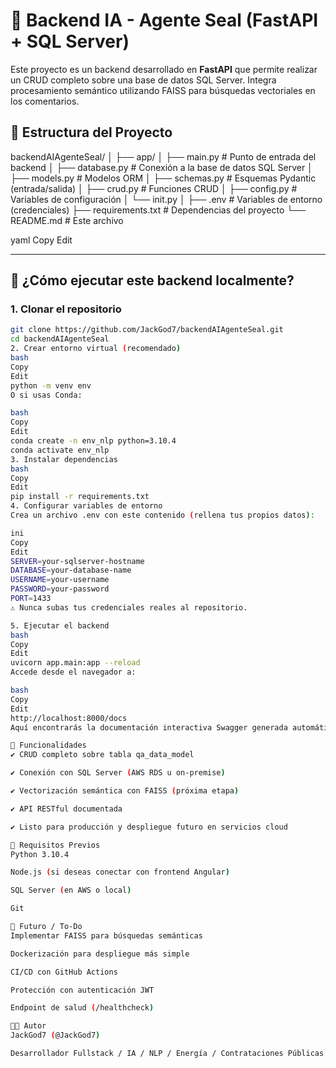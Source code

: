 # 🧠 Backend IA - Agente Seal (FastAPI + SQL Server)

Este proyecto es un backend desarrollado en **FastAPI** que permite realizar un CRUD completo sobre una base de datos SQL Server. Integra procesamiento semántico utilizando FAISS para búsquedas vectoriales en los comentarios.

## 📁 Estructura del Proyecto

backendAIAgenteSeal/
│
├── app/
│ ├── main.py # Punto de entrada del backend
│ ├── database.py # Conexión a la base de datos SQL Server
│ ├── models.py # Modelos ORM
│ ├── schemas.py # Esquemas Pydantic (entrada/salida)
│ ├── crud.py # Funciones CRUD
│ ├── config.py # Variables de configuración
│ └── init.py
│
├── .env # Variables de entorno (credenciales)
├── requirements.txt # Dependencias del proyecto
└── README.md # Este archivo

yaml
Copy
Edit

---

## 🚀 ¿Cómo ejecutar este backend localmente?

### 1. Clonar el repositorio

```bash
git clone https://github.com/JackGod7/backendAIAgenteSeal.git
cd backendAIAgenteSeal
2. Crear entorno virtual (recomendado)
bash
Copy
Edit
python -m venv env
O si usas Conda:

bash
Copy
Edit
conda create -n env_nlp python=3.10.4
conda activate env_nlp
3. Instalar dependencias
bash
Copy
Edit
pip install -r requirements.txt
4. Configurar variables de entorno
Crea un archivo .env con este contenido (rellena tus propios datos):

ini
Copy
Edit
SERVER=your-sqlserver-hostname
DATABASE=your-database-name
USERNAME=your-username
PASSWORD=your-password
PORT=1433
⚠️ Nunca subas tus credenciales reales al repositorio.

5. Ejecutar el backend
bash
Copy
Edit
uvicorn app.main:app --reload
Accede desde el navegador a:

bash
Copy
Edit
http://localhost:8000/docs
Aquí encontrarás la documentación interactiva Swagger generada automáticamente por FastAPI.

🔎 Funcionalidades
✔️ CRUD completo sobre tabla qa_data_model

✔️ Conexión con SQL Server (AWS RDS u on-premise)

✔️ Vectorización semántica con FAISS (próxima etapa)

✔️ API RESTful documentada

✔️ Listo para producción y despliegue futuro en servicios cloud

🧪 Requisitos Previos
Python 3.10.4

Node.js (si deseas conectar con frontend Angular)

SQL Server (en AWS o local)

Git

🧠 Futuro / To-Do
Implementar FAISS para búsquedas semánticas

Dockerización para despliegue más simple

CI/CD con GitHub Actions

Protección con autenticación JWT

Endpoint de salud (/healthcheck)

👨‍💻 Autor
JackGod7 (@JackGod7)

Desarrollador Fullstack / IA / NLP / Energía / Contrataciones Públicas y Privadas